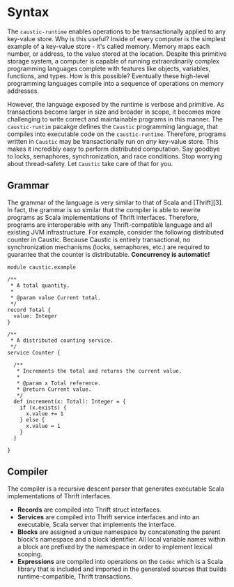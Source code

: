 # Syntax
The ```caustic-runtime``` enables operations to be transactionally applied to any key-value store. Why is this useful? Inside of every computer is the simplest example of a key-value store - it's called memory. Memory maps each number, or address, to the value stored at the location. Despite this primitive storage system, a computer is capable of running extraordinarily complex programming languages complete with features like objects, variables, functions, and types. How is this possible? Eventually these high-level programming languages compile into a sequence of operations on memory addresses.

However, the language exposed by the runtime is verbose and primitive. As transactions become larger in size and broader in scope, it becomes more challenging to write correct and maintainable programs in this manner. The ```caustic-runtim``` pacakge defines the ```Caustic``` programming language, that compiles into executable code on the ```caustic-runtime```. Therefore, programs written in ```Caustic``` may be transactionally run on *any* key-value store. This makes it incredibly easy to perform distributed computation. Say goodbye to locks, semaphores, synchronization, and race conditions. Stop worrying about thread-safety. Let ```Caustic``` take care of that for you.

## Grammar
The grammar of the language is very similar to that of Scala and [Thrift][3]. In fact, the grammar is so similar that the compiler is able to rewrite programs as Scala implementations of Thrift interfaces. Therefore, programs are interoperable with any Thrift-compatible language and all existing JVM infrastructure. For example, consider the following distributed counter in Caustic. Because Caustic is entirely transactional, no synchronization mechanisms (locks, semaphores, etc.) are required to guarantee that the counter is distributable. __Concurrency is automatic!__ 

```
module caustic.example

/**
 * A total quantity.
 * 
 * @param value Current total.
 */
record Total {
  value: Integer
} 

/**
 * A distributed counting service.
 */
service Counter {
  
  /**
   * Increments the total and returns the current value.
   * 
   * @param x Total reference.
   * @return Current value.
   */
  def increment(x: Total): Integer = {
    if (x.exists) {
      x.value += 1
    } else {
      x.value = 1
    } 
  }

} 
```

## Compiler
The compiler is a recursive descent parser that generates executable Scala implementations of Thrift interfaces.

- __Records__ are compiled into Thrift struct interfaces.
- __Services__ are compiled into Thrift service interfaces and into an executable, Scala server that implements the interface. 
- __Blocks__ are assigned a unique namespace by concatenating the parent block's namespace and a block identifier. All local variable names within a block are prefixed by the namespace in order to implement lexical scoping.
- __Expressions__ are compiled into operations on the ```Codec``` which is a Scala library that is included and imported in the generated sources that builds runtime-compatible, Thrift transactions.